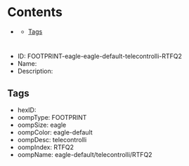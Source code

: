 



Contents
========

* [](#)
	* [Tags](#tags)

# 

- ID: FOOTPRINT-eagle-eagle-default-telecontrolli-RTFQ2
- Name: 
- Description: 

## Tags

- hexID: 
- oompType: FOOTPRINT
- oompSize: eagle
- oompColor: eagle-default
- oompDesc: telecontrolli
- oompIndex: RTFQ2
- oompName: eagle-default/telecontrolli/RTFQ2
